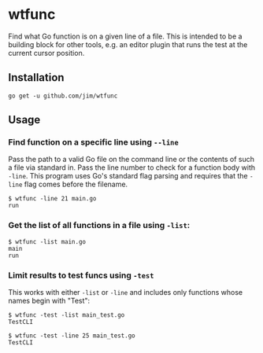 # wtfunc

Find what Go function is on a given line of a file. This is intended to be a building block for other tools, e.g. an editor plugin that runs the test at the current cursor position.

## Installation

```
go get -u github.com/jim/wtfunc
```

## Usage

### Find function on a specific line using `--line`

Pass the path to a valid Go file on the command line or the contents of such a file via standard in. Pass the line number to check for a function body with `-line`. This program uses Go's standard flag parsing and requires that the `-line` flag comes before the filename.

```
$ wtfunc -line 21 main.go
run
```

### Get the list of all functions in a file using `-list`:

```
$ wtfunc -list main.go
main
run
```

### Limit results to test funcs using `-test`

This works with either `-list` or `-line` and includes only functions whose names begin with "Test":

```
$ wtfunc -test -list main_test.go
TestCLI
```

```
$ wtfunc -test -line 25 main_test.go
TestCLI
```
